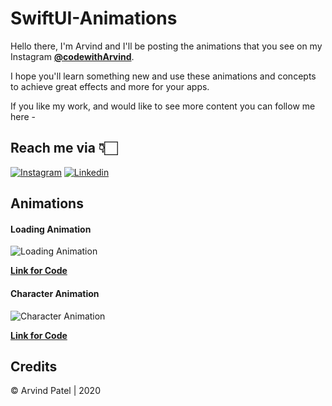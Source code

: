 # SwiftUI-Animations

Hello there, I'm Arvind and I'll be posting the animations that you see on my Instagram 
    [**@codewithArvind**](https://www.instagram.com/codewithArvind/).
    
I hope you'll learn something new and use these animations and concepts to achieve great effects and more for your apps.

If you like my work, and would like to see more content you can follow me here - 


## Reach me via 👇🏻

[![Instagram](https://i.ibb.co/3m04rjW/insta.png)](https://www.instagram.com/codewithArvind/) [![Linkedin](https://i.ibb.co/ZdvBhbV/linkedin.png)](https://www.linkedin.com/in/arvindcs/)


## Animations

#### Loading Animation

![Loading Animation](https://github.com/Arvindcs/SwiftUI-Animation/blob/master/LoadingAnimation.gif)

[**Link for Code**](https://github.com/Arvindcs/SwiftUI-Animation/blob/master/LodingAnimation.zip)


#### Character Animation

![Character Animation](https://github.com/Arvindcs/SwiftUI-Animation/blob/master/charAnmiation.gif)

[**Link for Code**](https://github.com/Arvindcs/SwiftUI-Animation/blob/master/CharcterAnimation.zip)




## Credits
© Arvind Patel | 2020
